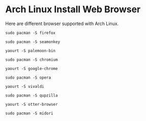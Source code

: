 # Arch Linux Install Web Browser

Here are different browser supported with Arch Linux.

	sudo pacman -S firefox

	sudo pacman -S seamonkey

	yaourt -S palemoon-bin

	sudo pacman -S chromium

	yaourt -S google-chrome

	sudo pacman -S opera

	yaourt -S vivaldi

	sudo pacman -S qupzilla

	yaourt -S otter-browser

	sudo pacman -S midori
